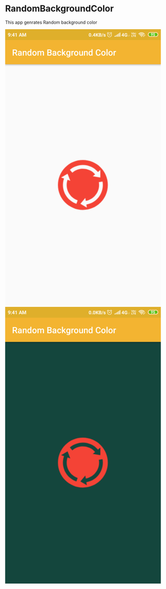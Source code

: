 # RandomBackgroundColor

This app genrates Random background color

![Home Screen](https://github.com/aaftabali1/RandomBackgroundColor/blob/master/ss1.png) <br>
![Random Dice](https://github.com/aaftabali1/RandomBackgroundColor/blob/master/ss2.png)
